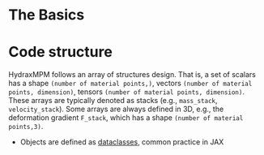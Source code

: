 # The Basics



# Code structure

HydraxMPM follows an array of structures design. That is, a set of scalars has a shape `(number of material points,)`, vectors `(number of material points, dimension)`, tensors `(number of material points, dimension)`. These arrays are typically denoted as stacks (e.g., `mass_stack`, `velocity_stack`). Some arrays are always defined in 3D, e.g., the deformation gradient `F_stack`, which has a shape `(number of material points,3)`.


- Objects are defined as [dataclasses](https://docs.python.org/3/library/dataclasses.html), common practice in JAX